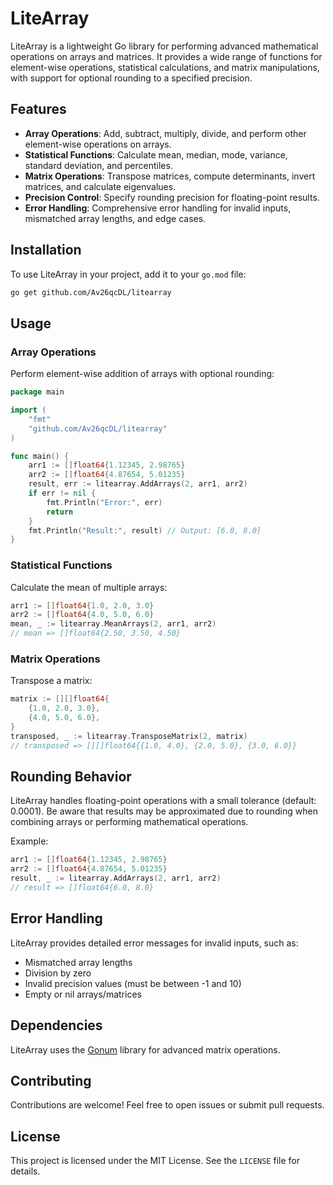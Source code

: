 # LiteArray

LiteArray is a lightweight Go library for performing advanced mathematical operations on arrays and matrices. It provides a wide range of functions for element-wise operations, statistical calculations, and matrix manipulations, with support for optional rounding to a specified precision.

## Features

- **Array Operations**: Add, subtract, multiply, divide, and perform other element-wise operations on arrays.
- **Statistical Functions**: Calculate mean, median, mode, variance, standard deviation, and percentiles.
- **Matrix Operations**: Transpose matrices, compute determinants, invert matrices, and calculate eigenvalues.
- **Precision Control**: Specify rounding precision for floating-point results.
- **Error Handling**: Comprehensive error handling for invalid inputs, mismatched array lengths, and edge cases.

## Installation

To use LiteArray in your project, add it to your `go.mod` file:

```bash
go get github.com/Av26qcDL/litearray
```

## Usage

### Array Operations

Perform element-wise addition of arrays with optional rounding:

```go
package main

import (
    "fmt"
    "github.com/Av26qcDL/litearray"
)

func main() {
    arr1 := []float64{1.12345, 2.98765}
    arr2 := []float64{4.87654, 5.01235}
    result, err := litearray.AddArrays(2, arr1, arr2)
    if err != nil {
        fmt.Println("Error:", err)
        return
    }
    fmt.Println("Result:", result) // Output: [6.0, 8.0]
}
```

### Statistical Functions

Calculate the mean of multiple arrays:

```go
arr1 := []float64{1.0, 2.0, 3.0}
arr2 := []float64{4.0, 5.0, 6.0}
mean, _ := litearray.MeanArrays(2, arr1, arr2)
// mean => []float64{2.50, 3.50, 4.50}
```

### Matrix Operations

Transpose a matrix:

```go
matrix := [][]float64{
    {1.0, 2.0, 3.0},
    {4.0, 5.0, 6.0},
}
transposed, _ := litearray.TransposeMatrix(2, matrix)
// transposed => [][]float64{{1.0, 4.0}, {2.0, 5.0}, {3.0, 6.0}}
```

## Rounding Behavior

LiteArray handles floating-point operations with a small tolerance (default: 0.0001). Be aware that results may be approximated due to rounding when combining arrays or performing mathematical operations.

Example:

```go
arr1 := []float64{1.12345, 2.98765}
arr2 := []float64{4.87654, 5.01235}
result, _ := litearray.AddArrays(2, arr1, arr2)
// result => []float64{6.0, 8.0}
```

## Error Handling

LiteArray provides detailed error messages for invalid inputs, such as:

- Mismatched array lengths
- Division by zero
- Invalid precision values (must be between -1 and 10)
- Empty or nil arrays/matrices

## Dependencies

LiteArray uses the [Gonum](https://gonum.org/) library for advanced matrix operations.

## Contributing

Contributions are welcome! Feel free to open issues or submit pull requests.

## License

This project is licensed under the MIT License. See the `LICENSE` file for details.